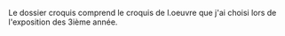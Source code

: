 Le dossier croquis comprend le croquis de l.oeuvre que j'ai choisi lors de l'exposition des 3ième année.
